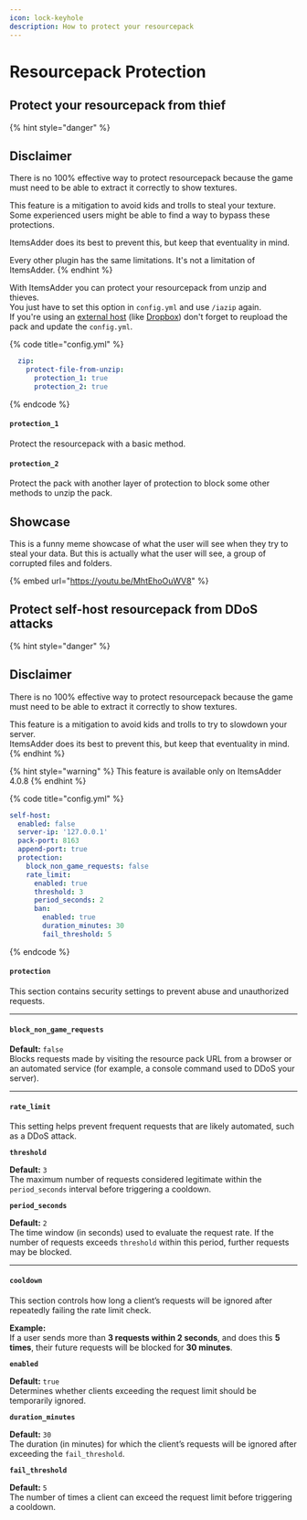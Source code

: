 ```yaml
---
icon: lock-keyhole
description: How to protect your resourcepack
---
```


# Resourcepack Protection

## Protect your resourcepack from thief

{% hint style="danger" %}
## Disclaimer

There is no 100% effective way to protect resourcepack because the game must need to be able to extract it correctly to show textures.

This feature is a mitigation to avoid kids and trolls to steal your texture.\
Some experienced users might be able to find a way to bypass these protections.

ItemsAdder does its best to prevent this, but keep that eventuality in mind.

Every other plugin has the same limitations. It's not a limitation of ItemsAdder.
{% endhint %}

With ItemsAdder you can protect your resourcepack from unzip and thieves.\
You just have to set this option in `config.yml` and use `/iazip` again.\
If you're using an [external host](resourcepack-hosting/) (like [Dropbox](resourcepack-hosting/resourcepack-on-dropbox.md)) don't forget to reupload the pack and update the `config.yml`.

{% code title="config.yml" %}
```yaml
  zip:
    protect-file-from-unzip:
      protection_1: true
      protection_2: true
```
{% endcode %}

#### `protection_1`

Protect the resourcepack with a basic method.

#### `protection_2`

Protect the pack with another layer of protection to block some other methods to unzip the pack.

## Showcase

This is a funny meme showcase of what the user will see when they try to steal your data. But this is actually what the user will see, a group of corrupted files and folders.

{% embed url="https://youtu.be/MhtEhoOuWV8" %}

## Protect self-host resourcepack from DDoS attacks

{% hint style="danger" %}
## Disclaimer

There is no 100% effective way to protect resourcepack because the game must need to be able to extract it correctly to show textures.

This feature is a mitigation to avoid kids and trolls to try to slowdown your server.\
ItemsAdder does its best to prevent this, but keep that eventuality in mind.
{% endhint %}

{% hint style="warning" %}
This feature is available only on ItemsAdder 4.0.8
{% endhint %}

{% code title="config.yml" %}
```yaml
self-host:
  enabled: false
  server-ip: '127.0.0.1'
  pack-port: 8163
  append-port: true
  protection:
    block_non_game_requests: false
    rate_limit:
      enabled: true
      threshold: 3
      period_seconds: 2
      ban:
        enabled: true
        duration_minutes: 30
        fail_threshold: 5
```
{% endcode %}

#### `protection`

This section contains security settings to prevent abuse and unauthorized requests.

***

#### `block_non_game_requests`

**Default:** `false`\
Blocks requests made by visiting the resource pack URL from a browser or an automated service (for example, a console command used to DDoS your server).

***

#### `rate_limit`

This setting helps prevent frequent requests that are likely automated, such as a DDoS attack.

**`threshold`**

**Default:** `3`\
The maximum number of requests considered legitimate within the `period_seconds` interval before triggering a cooldown.

**`period_seconds`**

**Default:** `2`\
The time window (in seconds) used to evaluate the request rate. If the number of requests exceeds `threshold` within this period, further requests may be blocked.

***

#### `cooldown`

This section controls how long a client’s requests will be ignored after repeatedly failing the rate limit check.

**Example:**\
If a user sends more than **3 requests within 2 seconds**, and does this **5 times**, their future requests will be blocked for **30 minutes**.

**`enabled`**

**Default:** `true`\
Determines whether clients exceeding the request limit should be temporarily ignored.

**`duration_minutes`**

**Default:** `30`\
The duration (in minutes) for which the client’s requests will be ignored after exceeding the `fail_threshold`.

**`fail_threshold`**

**Default:** `5`\
The number of times a client can exceed the request limit before triggering a cooldown.
